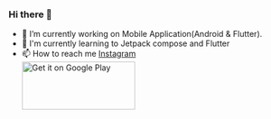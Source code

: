 ### Hi there 👋

- 🔭 I’m currently working on Mobile Application(Android & Flutter).
- 🌱 I'm currently learning to Jetpack compose and Flutter  
- 📫 How to reach me <a href='https://www.instagram.com/kishan.viramgama/'>Instagram</a></br>
<a href='https://play.google.com/store/apps/developer?id=Krishna+app+worlds&pcampaignid=pcampaignidMKT-Other-global-all-co-prtnr-py-PartBadge-Mar2515-1'><img alt='Get it on Google Play' src='https://play.google.com/intl/en_us/badges/static/images/badges/en_badge_web_generic.png' width="200" height="85"/></a>
<!--
**KishanViramgama/KishanViramgama** is a ✨ _special_ ✨ repository because its `README.md` (this file) appears on your GitHub profile.

Here are some ideas to get you started:

- 🔭 I’m currently working on Mobile Apps.
- 🌱 I’m currently learning ...
- 👯 I’m looking to collaborate on ...
- 🤔 I’m looking for help with ...
- 💬 Ask me about ...
- 📫 How to reach me: ...
- 😄 Pronouns: ...
- ⚡ Fun fact: ...
-->
